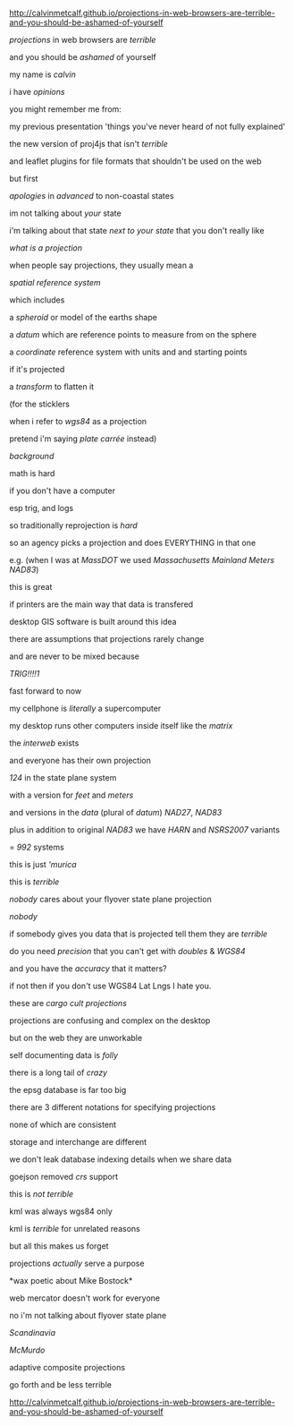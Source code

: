 http://calvinmetcalf.github.io/projections-in-web-browsers-are-terrible-and-you-should-be-ashamed-of-yourself

*projections* in web browsers are *terrible*

and you should be *ashamed* of yourself

my name is *calvin*

i have *opinions*

you might remember me from:

my previous presentation 'things you've never heard of not fully explained'

the new version of proj4js that isn't *terrible*

and leaflet plugins for file formats that shouldn't be used on the web

but first

*apologies* in *advanced* to non-coastal states

im not talking about *your* state

i'm talking about that state *next to your state* that you don't really like

*what is a projection*

when people say projections, they usually mean a

*spatial reference system*

which includes

a *spheroid* or model of the earths shape

a *datum* which are reference points to measure from on the sphere

a *coordinate* reference system with units and and starting points

if it's projected

a *transform* to flatten it

(for the sticklers

when i refer to *wgs84* as a projection

pretend i'm saying *plate carrée* instead)

*background*

math is hard

if you don't have a computer

esp trig, and logs

so traditionally reprojection is *hard*

so an agency picks a projection and does EVERYTHING in that one

e.g. (when I was at *MassDOT* we used *Massachusetts Mainland Meters NAD83*)

this is great

if printers are the main way that data is transfered

desktop GIS software is built around this idea

there are assumptions that projections rarely change

and are never to be mixed because

*TRIG!!!!1*

fast forward to now

my cellphone is *literally* a supercomputer

my desktop runs other computers inside itself like the *matrix*

the *interweb* exists

and everyone has their own projection

*124* in the state plane system

with a version for *feet* and *meters*

and versions in the *data* (plural of *datum*) *NAD27*, *NAD83*

plus in addition to original *NAD83* we have *HARN* and *NSRS2007* variants

= *992* systems

this is just *'murica*

this is *terrible*

*nobody* cares about your flyover state plane projection

*nobody*

if somebody gives you data that is projected tell them they are *terrible*

do you need *precision* that you can't get with *doubles* & *WGS84*

and you have the *accuracy* that it matters?

if not then if you don't use WGS84 Lat Lngs I hate you.

these are *cargo cult projections*

projections are confusing and complex on the desktop

but on the web they are unworkable

self documenting data is *folly*

there is a long tail of *crazy*

the epsg database is far too big

there are 3 different notations for specifying projections

none of which are consistent

storage and interchange are different

we don't leak database indexing details when we share data

goejson removed *crs* support 

this is *not terrible*

kml was always wgs84 only

kml is *terrible* for unrelated reasons

but all this makes us forget

projections *actually* serve a purpose

\*wax poetic about Mike Bostock\*
  
web mercator doesn't work for everyone

no i'm not talking about flyover state plane

*Scandinavia*

*McMurdo*

adaptive composite projections

go forth and be less terrible

http://calvinmetcalf.github.io/projections-in-web-browsers-are-terrible-and-you-should-be-ashamed-of-yourself